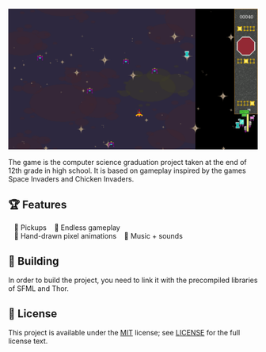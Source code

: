 <!--- insert project logo here -->
![](./resources/screenshot.png)

<!--- general description of the project -->
The game is the computer science graduation project taken at the end of 12th grade in high school. It is based on gameplay inspired by the games Space Invaders and Chicken Invaders.

## :trophy: Features
  &nbsp;&nbsp; :small_orange_diamond: Pickups
  &nbsp;&nbsp; :small_orange_diamond: Endless gameplay  
  &nbsp;&nbsp; :small_orange_diamond: Hand-drawn pixel animations 
  &nbsp;&nbsp; :small_orange_diamond: Music + sounds


## :hammer: Building
In order to build the project, you need to link it with the precompiled libraries of SFML and Thor.

## :page_facing_up: License
This project is available under the [MIT][ref-mit] license; see [LICENSE](LICENSE) for the full license text.

[ref-mit]:              https://opensource.org/licenses/MIT
